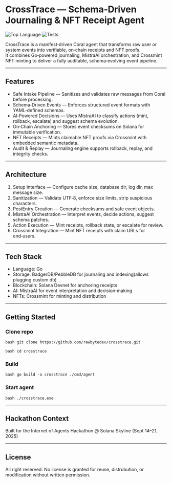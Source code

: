 # CrossTrace — Schema‑Driven Journaling & NFT Receipt Agent

![Top Language](https://img.shields.io/github/languages/top/rawbytedev/CrossTrace) ![Tests](https://github.com/rawbytedev/CrossTrace/actions/workflows/tests.yml/badge.svg)

CrossTrace is a manifest‑driven Coral agent that transforms raw user or system events into verifiable, on‑chain receipts and NFT proofs.  
It combines Go‑powered journaling, MistraAI orchestration, and Crossmint NFT minting to deliver a fully auditable, schema‑evolving event pipeline.

---

## Features

- Safe Intake Pipeline — Sanitizes and validates raw messages from Coral before processing.
- Schema‑Driven Events — Enforces structured event formats with YAML‑defined schemas.
- AI‑Powered Decisions — Uses MistraAI to classify actions (mint, rollback, escalate) and suggest schema evolution.
- On‑Chain Anchoring — Stores event checksums on Solana for immutable verification.
- NFT Receipts — Mints claimable NFT proofs via Crossmint with embedded semantic metadata.
- Audit & Replay — Journaling engine supports rollback, replay, and integrity checks.

---

## Architecture

1. Setup Interface — Configure cache size, database dir, log dir, max message size.
2. Sanitization — Validate UTF‑8, enforce size limits, strip suspicious characters.
3. PostEntry Creation — Generate checksums and safe event objects.
4. MistraAI Orchestration — Interpret events, decide actions, suggest schema patches.
5. Action Execution — Mint receipts, rollback state, or escalate for review.
6. Crossmint Integration — Mint NFT receipts with claim URLs for end‑users.

---

## Tech Stack

- Language: Go
- Storage: BadgerDB/PebbleDB for journaling and indexing(allows plugging custom db)
- Blockchain: Solana Devnet for anchoring receipts
- AI: MistraAI for event interpretation and decision‑making
- NFTs: Crossmint for minting and distribution

---

## Getting Started

### Clone repo

`bash
git clone https://github.com/rawbytedev/crosstrace.git
`

`bash
cd crosstrace
`

### Build

`bash
go build -o crosstrace ./cmd/agent
`

### Start agent

`bash
./crosstrace.exe
`

---

## Hackathon Context

Built for the Internet of Agents Hackathon @ Solana Skyline (Sept 14–21, 2025)

---

## License

All right reserved.
No license is granted for reuse, distrubution, or modification without written permission.
